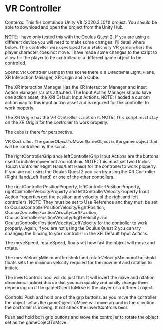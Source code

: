 # VR Controller

Contents:
This file contains a Unity VR (2020.3.30f1) project. You should be able to download and open the project from the Unity Hub.

NOTE:
I have only tested this with the Oculus Quest 2. If you are using a different device you will need to make some changes. I'll detail where below.
This controller was developed for a stationary VR game where the player character does not move. I have made some changes to the script to allow for the player to be controlled or a different game object to be controlled. 

Scene: VR Controller Demo
In this scene there is a Directional Light, Plane, XR Interaction Manager, XR Origin and a Cube.

The XR Interaction Manager Has the XR Interaction Manager and Input Action Manager scripts attached. The Input Action Manager should have one action asset, the XRI Default Input Actions. NOTE: I added a custom action map to this input action asset and is required for the controller to work properly.

The XR Origin has the VR Controller script on it. NOTE: This script must stay on the XR Origin for the controller to work properly.

The cube is there for perspective.

VR Controller:
The gameObjectToMove GameObject is the game object that will be controlled by the script.

The rightControllerGrip ande leftControllerGrip Input Actions are the buttons used to initiate movement and rotation. NOTE: This must set two Oculus Touch Controller (Right Hand/Left Hand) for the controller to work properly. If you are not using the Oculus Quest 2 you can try using the XR Controller (Right Hand/Left Hand) or one of the other controllers.

The rightControllerPositionProperty, leftControllerPositionProperty, rightControllerVelocityProperty and leftControllerVelocityProperty Input Action Properties get the position and velocity of the right and left controllers. NOTE: They must be set to Use Reference and they must be set to OculusControllerPositionVelocity/RightPosition, OculusControllerPositionVelocity/LeftPosition, OculusControllerPositionVelocity/RightVelocity and OculusControllerPositionVelocity/LeftVelocity for the controller to work properly. Again, if you are not using the Oculus Quest 2 you can try changing the binding to your controller in the XRI Default Input Actions.

The moveSpeed, rotateSpeed, floats set how fast the object will move and rotate. 

The moveVelocityMinimumThreshold and rotateVelocityMinimumThreshold floats sets the minimun velocity required for the movment and rotation to initiate.

The invertControls bool will do just that. It will invert the move and rotation directions. I added this so that you can quickly and easily change them depending on if the gameObjectToMove is the player or a different object.

Controls:
Push and hold one of the grip buttons. as you move the controller the object set as the gameObjectToMove will move around in the direction the controller is moving. If not check the invertControlls bool.

Push and hold both grip buttons and move the controller to rotate the object set as the gameObjectToMove.
